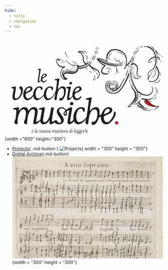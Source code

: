 ```yaml
---
hide:
  - title
  - navigation
  - toc
---
```


# 
![Vecchie Musiche Logo](../assets/images/VM_logo_large.jpeg){width ="600" height="300"}

<div class="grid cards" markdown>

- [Projects](projects.md){ .md-button }
  ![Projects](../assets/images/Projects.jpg){ width = "300" height = "300"}
- [Digital Archive](archive.md){.md-button}
  ![Digital Archive](../assets/images/aura_soave.jpg){width = "300" height = "300"}

</div>
